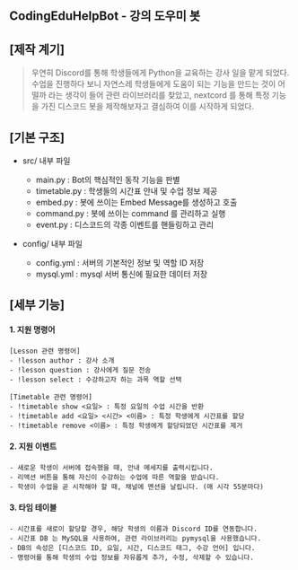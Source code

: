 CodingEduHelpBot - 강의 도우미 봇
------------

## [제작 계기] ##

> 우연히 Discord를 통해 학생들에게 Python을 교육하는 강사 일을 맡게 되었다.
> 수업을 진행하다 보니 자연스레 학생들에게 도움이 되는 기능을 만드는 것이 어떨까
> 라는 생각이 들어 관련 라이브러리를 찾았고, nextcord 를 통해 특정 기능을 가진
> 디스코드 봇을 제작해보자고 결심하여 이를 시작하게 되었다.

## [기본 구조] ##

* src/ 내부 파일	
    + main.py : Bot의 핵심적인 동작 기능을 판별
    + timetable.py : 학생들의 시간표 안내 및 수업 정보 제공
    + embed.py : 봇에 쓰이는 Embed Message를 생성하고 호출
    + command.py : 봇에 쓰이는 command 를 관리하고 실행
    + event.py : 디스코드의 각종 이벤트를 핸들링하고 관리

  
* config/ 내부 파일
	+ config.yml : 서버의 기본적인 정보 및 역할 ID 저장
	+ mysql.yml : mysql 서버 통신에 필요한 데이터 저장

## [세부 기능] ##
#### 1. 지원 명령어 ####
	
    [Lesson 관련 명령어]
	- !lesson author : 강사 소개
	- !lesson question : 강사에게 질문 전송
	- !lesson select : 수강하고자 하는 과목 역할 선택

    [Timetable 관련 명령어]
	- !timetable show <요일> : 특정 요일의 수업 시간을 반환	
	- !timetable add <요일> <시간> <이름> : 특정 학생에게 시간표를 할당
	- !timetable remove <이름> : 특정 학생에게 할당되었던 시간표를 제거
#### 2. 지원 이벤트 ####

	- 새로운 학생이 서버에 접속했을 때, 안내 메세지를 출력시킵니다.
	- 리액션 버튼을 통해 자신이 수강하는 수업에 따른 역할을 받습니다.
    - 학생이 수업을 곧 시작해야 할 때, 채널에 멘션을 날립니다. (매 시각 55분마다)
#### 3. 타임 테이블 ####

	- 시간표를 새로이 할당할 경우, 해당 학생의 이름과 Discord ID를 연동합니다.
	- 시간표 DB 는 MySQL을 사용하여, 관련 라이브러리는 pymysql을 사용했습니다.
    - DB의 속성은 [디스코드 ID, 요일, 시간, 디스코드 태그, 수강 언어] 입니다.
    - 명령어를 통해 학생의 수업 정보를 자유롭게 추가, 수정, 삭제할 수 있습니다.